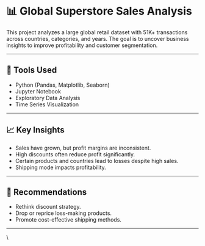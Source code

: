 # 📊 Global Superstore Sales Analysis

This project analyzes a large global retail dataset with 51K+ transactions across countries, categories, and years. The goal is to uncover business insights to improve profitability and customer segmentation.

---

## 🔧 Tools Used
- Python (Pandas, Matplotlib, Seaborn)
- Jupyter Notebook
- Exploratory Data Analysis
- Time Series Visualization

---

## 📈 Key Insights
- Sales have grown, but profit margins are inconsistent.
- High discounts often reduce profit significantly.
- Certain products and countries lead to losses despite high sales.
- Shipping mode impacts profitability.

---

## 📌 Recommendations
- Rethink discount strategy.
- Drop or reprice loss-making products.
- Promote cost-effective shipping methods.

---
\

